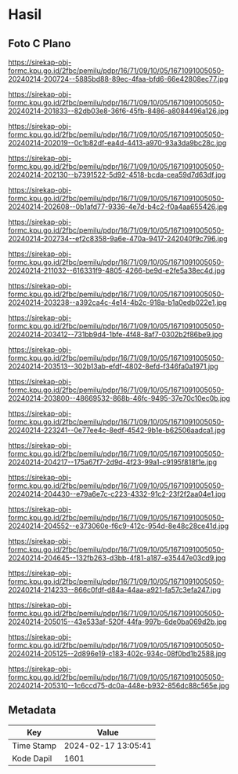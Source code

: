 # Hasil

## Foto C Plano

https://sirekap-obj-formc.kpu.go.id/2fbc/pemilu/pdpr/16/71/09/10/05/1671091005050-20240214-200724--5885bd88-89ec-4faa-bfd6-66e42808ec77.jpg

https://sirekap-obj-formc.kpu.go.id/2fbc/pemilu/pdpr/16/71/09/10/05/1671091005050-20240214-201833--82db03e8-36f6-45fb-8486-a8084496a126.jpg

https://sirekap-obj-formc.kpu.go.id/2fbc/pemilu/pdpr/16/71/09/10/05/1671091005050-20240214-202019--0c1b82df-ea4d-4413-a970-93a3da9bc28c.jpg

https://sirekap-obj-formc.kpu.go.id/2fbc/pemilu/pdpr/16/71/09/10/05/1671091005050-20240214-202130--b7391522-5d92-4518-bcda-cea59d7d63df.jpg

https://sirekap-obj-formc.kpu.go.id/2fbc/pemilu/pdpr/16/71/09/10/05/1671091005050-20240214-202608--0b1afd77-9336-4e7d-b4c2-f0a4aa655426.jpg

https://sirekap-obj-formc.kpu.go.id/2fbc/pemilu/pdpr/16/71/09/10/05/1671091005050-20240214-202734--ef2c8358-9a6e-470a-9417-242040f9c796.jpg

https://sirekap-obj-formc.kpu.go.id/2fbc/pemilu/pdpr/16/71/09/10/05/1671091005050-20240214-211032--616331f9-4805-4266-be9d-e2fe5a38ec4d.jpg

https://sirekap-obj-formc.kpu.go.id/2fbc/pemilu/pdpr/16/71/09/10/05/1671091005050-20240214-203238--a392ca4c-4e14-4b2c-918a-b1a0edb022e1.jpg

https://sirekap-obj-formc.kpu.go.id/2fbc/pemilu/pdpr/16/71/09/10/05/1671091005050-20240214-203412--731bb9d4-1bfe-4f48-8af7-0302b2f86be9.jpg

https://sirekap-obj-formc.kpu.go.id/2fbc/pemilu/pdpr/16/71/09/10/05/1671091005050-20240214-203513--302b13ab-efdf-4802-8efd-f346fa0a1971.jpg

https://sirekap-obj-formc.kpu.go.id/2fbc/pemilu/pdpr/16/71/09/10/05/1671091005050-20240214-203800--48669532-868b-46fc-9495-37e70c10ec0b.jpg

https://sirekap-obj-formc.kpu.go.id/2fbc/pemilu/pdpr/16/71/09/10/05/1671091005050-20240214-223241--0e77ee4c-8edf-4542-9b1e-b62506aadca1.jpg

https://sirekap-obj-formc.kpu.go.id/2fbc/pemilu/pdpr/16/71/09/10/05/1671091005050-20240214-204217--175a67f7-2d9d-4f23-99a1-c9195f818f1e.jpg

https://sirekap-obj-formc.kpu.go.id/2fbc/pemilu/pdpr/16/71/09/10/05/1671091005050-20240214-204430--e79a6e7c-c223-4332-91c2-23f2f2aa04e1.jpg

https://sirekap-obj-formc.kpu.go.id/2fbc/pemilu/pdpr/16/71/09/10/05/1671091005050-20240214-204552--e373060e-f6c9-412c-954d-8e48c28ce41d.jpg

https://sirekap-obj-formc.kpu.go.id/2fbc/pemilu/pdpr/16/71/09/10/05/1671091005050-20240214-204645--132fb263-d3bb-4f81-a187-e35447e03cd9.jpg

https://sirekap-obj-formc.kpu.go.id/2fbc/pemilu/pdpr/16/71/09/10/05/1671091005050-20240214-214233--866c0fdf-d84a-44aa-a921-fa57c3efa247.jpg

https://sirekap-obj-formc.kpu.go.id/2fbc/pemilu/pdpr/16/71/09/10/05/1671091005050-20240214-205015--43e533af-520f-44fa-997b-6de0ba069d2b.jpg

https://sirekap-obj-formc.kpu.go.id/2fbc/pemilu/pdpr/16/71/09/10/05/1671091005050-20240214-205125--2d896e19-c183-402c-934c-08f0bd1b2588.jpg

https://sirekap-obj-formc.kpu.go.id/2fbc/pemilu/pdpr/16/71/09/10/05/1671091005050-20240214-205310--1c6ccd75-dc0a-448e-b932-856dc88c565e.jpg


## Metadata

| Key        | Value               |
| ---------- | ------------------- |
| Time Stamp | 2024-02-17 13:05:41 |
| Kode Dapil | 1601                |



